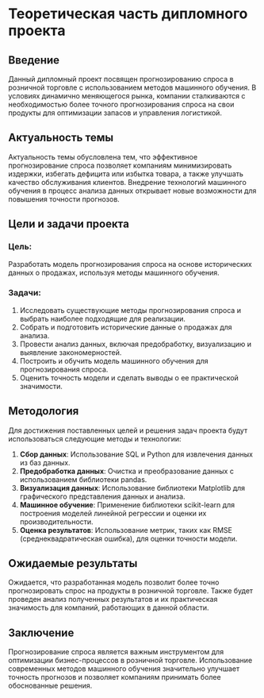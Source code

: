 # Теоретическая часть дипломного проекта

## Введение
Данный дипломный проект посвящен прогнозированию спроса в розничной торговле с использованием методов машинного обучения. В условиях динамично меняющегося рынка, компании сталкиваются с необходимостью более точного прогнозирования спроса на свои продукты для оптимизации запасов и управления логистикой.

## Актуальность темы
Актуальность темы обусловлена тем, что эффективное прогнозирование спроса позволяет компаниям минимизировать издержки, избегать дефицита или избытка товара, а также улучшать качество обслуживания клиентов. Внедрение технологий машинного обучения в процесс анализа данных открывает новые возможности для повышения точности прогнозов.

## Цели и задачи проекта
### Цель:
Разработать модель прогнозирования спроса на основе исторических данных о продажах, используя методы машинного обучения.

### Задачи:
1. Исследовать существующие методы прогнозирования спроса и выбрать наиболее подходящие для реализации.
2. Собрать и подготовить исторические данные о продажах для анализа.
3. Провести анализ данных, включая предобработку, визуализацию и выявление закономерностей.
4. Построить и обучить модель машинного обучения для прогнозирования спроса.
5. Оценить точность модели и сделать выводы о ее практической значимости.

## Методология
Для достижения поставленных целей и решения задач проекта будут использоваться следующие методы и технологии:

1. **Сбор данных**: Использование SQL и Python для извлечения данных из баз данных.
2. **Предобработка данных**: Очистка и преобразование данных с использованием библиотеки pandas.
3. **Визуализация данных**: Использование библиотеки Matplotlib для графического представления данных и анализа.
4. **Машинное обучение**: Применение библиотеки scikit-learn для построения моделей линейной регрессии и оценки их производительности.
5. **Оценка результатов**: Использование метрик, таких как RMSE (среднеквадратическая ошибка), для оценки точности модели.

## Ожидаемые результаты
Ожидается, что разработанная модель позволит более точно прогнозировать спрос на продукты в розничной торговле. Также будет проведен анализ полученных результатов и их практическая значимость для компаний, работающих в данной области.

## Заключение
Прогнозирование спроса является важным инструментом для оптимизации бизнес-процессов в розничной торговле. Использование современных методов машинного обучения значительно улучшает точность прогнозов и позволяет компаниям принимать более обоснованные решения.
